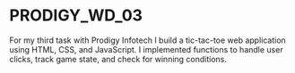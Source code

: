 # PRODIGY_WD_03
For my third task with Prodigy Infotech I build a tic-tac-toe web application using HTML, CSS, and JavaScript. I implemented functions to handle user clicks, track game state, and check for winning conditions.

